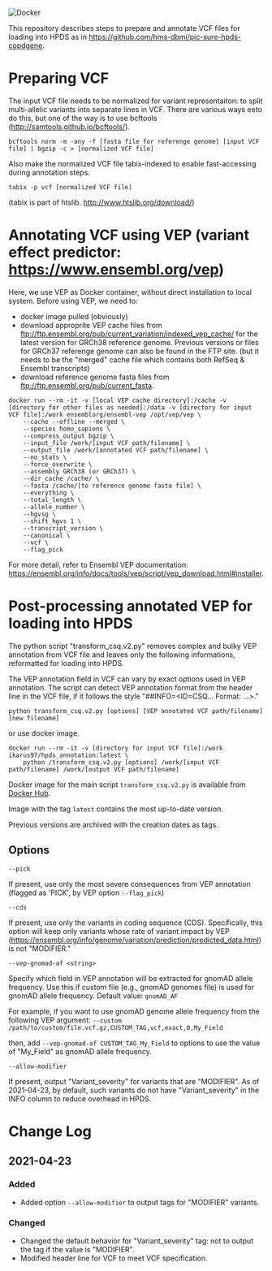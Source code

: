 ![Docker](https://github.com/bch-gnome/hpds_annotation/workflows/Docker%20Image%20CI/badge.svg)

This repository describes steps to prepare and annotate VCF files for loading into HPDS as in https://github.com/hms-dbmi/pic-sure-hpds-copdgene.

# Preparing VCF

The input VCF file needs to be normalized for variant representaiton: to split multi-allelic variants into separate lines in VCF.
There are various ways eeto do this, but one of the way is to use bcftools (http://samtools.github.io/bcftools/).

`bcftools norm -m -any -f [fasta file for referenge genome] [input VCF file] | bgzip -c > [normalized VCF file]`


Also make the normalized VCF file tabix-indexed to enable fast-accessing during annotation steps.

`tabix -p vcf [normalized VCF file]`

(tabix is part of htslib. http://www.htslib.org/download/)


# Annotating VCF using VEP (variant effect predictor: https://www.ensembl.org/vep)

Here, we use VEP as Docker container, without direct installation to local system.
Before using VEP, we need to:
- docker image pulled (obviously)
- download approprite VEP cache files from ftp://ftp.ensembl.org/pub/current_variation/indexed_vep_cache/ for the latest version for GRCh38 reference genome. Previous versions or files for GRCh37 referenge genome can also be found in the FTP site.
  (but it needs to be the "merged" cache file which contains both RefSeq & Ensembl transcripts)
- download reference genome fasta files from ftp://ftp.ensembl.org/pub/current_fasta.

```
docker run --rm -it -v [local VEP cache directory]:/cache -v [directory for other files as needed]:/data -v [directory for input VCF file]:/work ensemblorg/ensembl-vep /opt/vep/vep \
	--cache --offline --merged \
	--species homo_sapiens \
	--compress_output bgzip \
	--input_file /work/[input VCF path/filename] \
	--output_file /work/[annotated VCF path/filename] \
	--no_stats \
	--force_overwrite \
	--assembly GRCh38 (or GRCh37) \
	--dir_cache /cache/ \
	--fasta /cache/[to reference genome fasta file] \
	--everything \
	--total_length \
	--allele_number \
	--hgvsg \
	--shift_hgvs 1 \
	--transcript_version \
	--canonical \
	--vcf \
	--flag_pick
```

For more detail, refer to Ensembl VEP documentation: https://ensembl.org/info/docs/tools/vep/script/vep_download.html#installer.


# Post-processing annotated VEP for loading into HPDS

The python script "transform_csq.v2.py" removes complex and bulky VEP annotation from VCF file and leaves only the following informations, reformatted for loading into HPDS.

The VEP annotation field in VCF can vary by exact options used in VEP annotation.
The script can detect VEP annotation format from the header line in the VCF file, if it follows the style "##INFO=<ID=CSQ... Format: ...>."

`python transform_csq.v2.py [options] [VEP annotated VCF path/filename] [new filename]`

or use docker image.

```
docker run --rm -it -v [directory for input VCF file]:/work ikarus97/hpds_annotation:latest \
	python /transform_csq.v2.py [options] /work/[input VCF path/filename] /work/[output VCF path/filename]
```

Docker image for the main script `transform_csq.v2.py` is available from [Docker Hub](https://hub.docker.com/r/ikarus97/hpds_annotation).

Image with the tag `latest` contains the most up-to-date version.

Previous versions are archived with the creation dates  as tags.

## Options

`--pick`

If present, use only the most severe consequences from VEP annotation (flagged as 'PICK', by VEP option `--flag_pick`)

`--cds`

If present, use only the variants in coding sequence (CDS). 
Specifically, this option will keep only variants whose rate of variant impact by VEP (https://ensembl.org/info/genome/variation/prediction/predicted_data.html) is not "MODIFIER."

`--vep-gnomad-af <string>`

Specify which field in VEP annotation will be extracted for gnomAD allele frequency. Use this if custom file (e.g., gnomAD genomes file) is used for gnomAD allele frequency.
Default value: `gnomAD_AF`

For example, if you want to use gnomAD genome allele frequency from the following VEP argument:
`--custom /path/to/custom/file.vcf.gz,CUSTOM_TAG,vcf,exact,0,My_Field`

then, add `--vep-gnomad-af CUSTOM_TAG_My_Field` to options to use the value of "My_Field" as gnomAD allele frequency.

`--allow-modifier`

If present, output "Variant_severity" for variants that are "MODIFIER". As of 2021-04-23, by default, such variants do not have "Variant_severity" in the INFO column to reduce overhead in HPDS.

# Change Log

## 2021-04-23

### Added
- Added option `--allow-modifier` to output tags for "MODIFIER" variants.

### Changed
- Changed the default behavior for "Variant_severity" tag: not to output the tag if the value is "MODIFIER".
- Modified header line for VCF to meet VCF specification.
